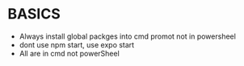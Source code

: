 # BASICS

- Always install global packges into cmd promot not in powersheel
- dont use npm start, use expo start
- All are in cmd not powerSheel
